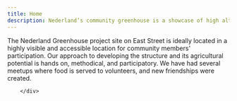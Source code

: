 ```yaml
---
title: Home
description: Nederland’s community greenhouse is a showcase of high altitude food sovereignty. The structure is made from reclaimed and locally sourced materials such as pavement rubble from Boulder and timber frames sourced from a local fire mitigation site. The heating mechanism is a heat transfer system, an off grid technology made with solar collectors, thermostat sensors, steel drums and radiant floor pipes. Once we reach our fundraising goals, this will be a repeatable off grid four season greenhouse that folks can build in other locations for greater food sovereignty. Check back here to learn about the greenhouse construction plans to build your own, get involved with upcoming fundraisers and action days and for free resources on alpine gardening.
---
```

<div class="container">
                <div class="content-center">
                    The Nederland Greenhouse project site on East Street is ideally located in a highly visible and accessible location for community members' participation.  Our approach to  developing the structure and its agricultural potential is hands on, methodical, and participatory. We have had several meetups where food is served to volunteers, and new friendships were created.
                   
		</div>
</div>
